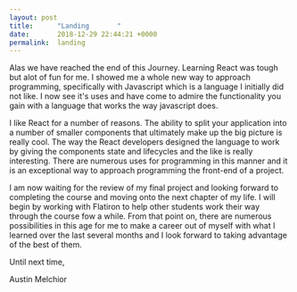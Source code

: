 ```yaml
---
layout: post
title:      "Landing       "
date:       2018-12-29 22:44:21 +0000
permalink:  landing
---
```



Alas we have reached the end of this Journey. Learning React was tough but alot of fun for me. I showed me a whole new way to approach programming, specifically with Javascript which is a language I initially did not like. I now see it's uses and have come to admire the functionality you gain with a language that works the way javascript does. 

I like React for a number of reasons. The ability to split your application into a number of smaller components that ultimately make up the big picture is really cool. The way the React developers designed the language to work by giving the components state and lifecycles and the like is really interesting. There are numerous uses for programming in this manner and it is an exceptional way to approach programming the front-end of a project. 

I am now waiting for the review of my final project and looking forward to completing the course and moving onto the next chapter of my life. I will begin by working with Flatiron to help other students work their way through the course fow a while. From that point on, there are numerous possibilities in this age for me to make a career out of myself with what I learned over the last several months and I look forward to taking advantage of the best of them. 

Until next time, 

Austin Melchior
